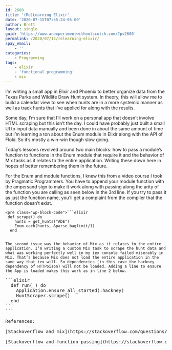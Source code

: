 ```yaml
---
id: 2680
title: '(Re)Learning Elixir'
date: '2020-07-15T07:55:24-05:00'
author: Brett
layout: single
guid: 'https://www.anexperimentwithoutscotch.com/?p=2680'
permalink: /2020/07/15/relearning-elixir/
spay_email:
    - ''
categories:
    - Programming
tags:
    - elixir
    - 'functional programming'
    - mix
---
```


I’m writing a small app in Elixir and Phoenix to better organize data from the Texas Parks and Wildlife Draw Hunt system. In theory, this will allow me to build a calendar view to see when hunts are in a more systemic manner as well as track hunts that I’ve applied for along with the results.

Some day, I’m sure that I’ll work on a personal app that doesn’t involve HTML scraping but this isn’t the day. I could have probably just built a small UI to input data manually and been done in about the same amount of time but I’m learning a ton about the Enum module in Elixir along with the API of Floki. So it’s mostly a win-win though slow going.

Today’s lessons revolved around two main blocks: how to pass a module’s function to functions in the Enum module that require it and the behavior of Mix tasks as it relates to the entire application. Writing these down here in hopes of better remembering them in the future.

For the Enum and module functions, I knew this from a video course I took by Pragmatic Programmers. You have to append your module function with the ampersand sign to make it work along with passing along the arity of the function you are calling as seen below in the 3rd line. If you try to pass it as just the function name, you’ll get a complaint from the compiler that the function doesn’t exist.

```
<pre class="wp-block-code">```elixir
 def scrape() do
    hunts = get_hunts("ADE")
    Enum.each(hunts, &parse_baglimit/1)
  end
```
```

The second issue was the behavior of Mix as it relates to the entire application. I’m writing a custom Mix task to scrape the hunt data and what was working perfectly well in my iex console failed miserably in Mix. That’s because Mix does not load the entire application in the same way that iex will. So dependencies (in this case the hackney dependency of HTTPoison) will not be loaded. Adding a line to ensure the App is loaded makes this work as in line 2 below.

```
<pre class="wp-block-code">```elixir
  def run(_) do
    Application.ensure_all_started(:hackney)
    HuntScraper.scrape()
  end
```
```

References:

[Stackoverflow and mix](https://stackoverflow.com/questions/55946337/httpoison-argumenterror-on-phoenix-mix-task)

[Stackoverflow and function passing](https://stackoverflow.com/questions/37543286/how-to-pass-a-function-to-enum-each)